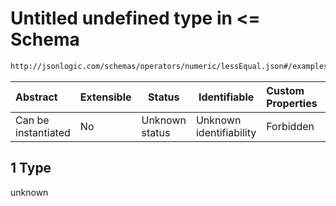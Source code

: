 # Untitled undefined type in &lt;= Schema

```txt
http://jsonlogic.com/schemas/operators/numeric/lessEqual.json#/examples/1
```




| Abstract            | Extensible | Status         | Identifiable            | Custom Properties | Additional Properties | Access Restrictions | Defined In                                                                  |
| :------------------ | ---------- | -------------- | ----------------------- | :---------------- | --------------------- | ------------------- | --------------------------------------------------------------------------- |
| Can be instantiated | No         | Unknown status | Unknown identifiability | Forbidden         | Allowed               | none                | [lessEqual.json\*](operators/numeric/lessEqual.json "open original schema") |

## 1 Type

unknown
